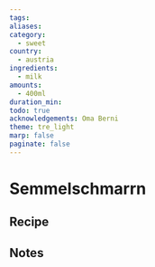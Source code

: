 ```yaml
---
tags: 
aliases: 
category:
  - sweet
country:
  - austria
ingredients:
  - milk
amounts:
  - 400ml
duration_min: 
todo: true
acknowledgements: Oma Berni
theme: tre_light
marp: false
paginate: false
---
```



# Semmelschmarrn

## Recipe

## Notes
